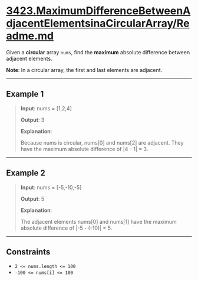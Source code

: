 # [3423.MaximumDifferenceBetweenAdjacentElementsinaCircularArray/Readme.md](https://leetcode.com/problems/maximum-difference-between-adjacent-elements-in-a-circular-array/description)

Given a **circular** array `nums`, find the **maximum** absolute difference between adjacent elements.

**Note**: In a circular array, the first and last elements are adjacent.

---

## Example 1

> **Input**: nums = [1,2,4]
>
> **Output**: 3
>
> **Explanation**:
>
> Because nums is circular, nums[0] and nums[2] are adjacent. They have the maximum absolute difference of |4 - 1| = 3.

---

## Example 2

> **Input**: nums = [-5,-10,-5]
>
> **Output**: 5
>
> **Explanation**:
>
> The adjacent elements nums[0] and nums[1] have the maximum absolute difference of |-5 - (-10)| = 5.

---

## Constraints

- `2 <= nums.length <= 100`
- `-100 <= nums[i] <= 100`